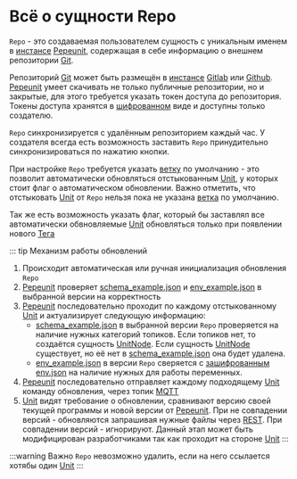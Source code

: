 # Всё о сущности Repo

`Repo` - это создаваемая пользователем сущность с уникальным именем в [инстансе](/definitions#instance) [Pepeunit](/conception/overview), содержащая в себе информацию о внешнем репозитории [Git](/definitions#git).

Репозиторий [Git](/definitions#git) может быть размещён в [инстансе](/definitions#instance) [Gitlab](/definitions#gitlab) или [Github](/definitions#github). [Pepeunit](/conception/overview) умеет скачивать не только публичные репозитории, но и закрытые, для этого требуется указать токен доступа до репозитория. Токены доступа хранятся в [шифрованном](/mechanics/cipher) виде и доступны только создателю.

`Repo` синхронизируется с удалённым репозиторием каждый час. У создателя всегда есть возможность заставить `Repo` принудительно синхронизироваться по нажатию кнопки.

При настройке `Repo` требуется указать [ветку](/definitions#git-branch) по умолчанию - это позволит автоматически обновляться отстыкованным [Unit](/definitions#unit), у которых стоит флаг о автоматическом обновлении. Важно отметить, что отстыковать [Unit](/definitions#unit) от `Repo` нельзя пока не указана [ветка](/definitions#git-branch) по умолчанию.

Так же есть возможность указать флаг, который бы заставлял все автоматически обвновляемые [Unit](/definitions#unit) обновляться только при появлении нового [Тега](/definitions#git-tag)

::: tip Механизм работы обновлений
1. Происходит автоматическая или ручная инициализация обновления `Repo`
1. [Pepeunit](/conception/overview) проверяет [schema_example.json](/definitions#schema-example-json) и [env_example.json](/definitions#env-example-json) в выбранной версии на корректность
1. [Pepeunit](/conception/overview) последовательно проходит по каждому отстыкованному [Unit](/definitions#unit) и актуализирует следующую информацию:
    - [schema_example.json](/definitions#schema-example-json) в выбранной версии `Repo` проверяется на наличие нужных категорий топиков. Если топиков нет, то создаётся сущность [UnitNode](/definitions#unitnode). Если сущность [UnitNode](/definitions#unitnode) существует, но её нет в [schema_example.json](/definitions#schema-example-json) она будет удалена.
    - [env_example.json](/definitions#env-example-json) в версии `Repo` сверяется с [зашифрованным](/mechanics/cipher) [env.json](/definitions#env-json) на наличие нужных для работы переменных.
1. [Pepeunit](/conception/overview) последовательно отправляет каждому подходящему [Unit](/definitions#unit) команду обновления, через топик [MQTT](/definitions#mqtt)
1. [Unit](/definitions#unit) видят требование о обновлении, сравнивают версию своей текущей программы и новой версии от [Pepeunit](/conception/overview). При не совпадении версий - обновляются запрашивая нужные файлы через [REST](/definitions#rest). При совпадении версий - игнорируют. Данный этап может быть модифицирован разработчиками так как проходит на стороне [Unit](/definitions#unit)
:::

:::warning Важно
`Repo` невозможно удалить, если на него ссылается хотябы один [Unit](/definitions#unit)
:::
